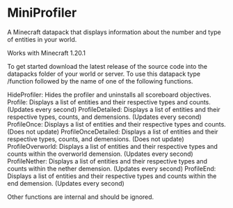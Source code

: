 # MiniProfiler
A Minecraft datapack that displays information about the number and type of entities in your world.

Works with Minecraft 1.20.1

To get started download the latest release of the source code into the datapacks folder of your world or server. To use this datapack type /function followed by the name of one of the following functions.

HideProfiler: Hides the profiler and uninstalls all scoreboard objectives.
Profile: Displays a list of entities and their respective types and counts. (Updates every second)
ProfileDetailed: Displays a list of entities and their respective types, counts, and demensions. (Updates every second)
ProfileOnce: Displays a list of entities and their respective types and counts. (Does not update)
ProfileOnceDetailed: Displays a list of entities and their respective types, counts, and demensions. (Does not update)
ProfileOverworld: Displays a list of entities and their respective types and counts within the overworld demension. (Updates every second)
ProfileNether: Displays a list of entities and their respective types and counts within the nether demension. (Updates every second)
ProfileEnd: Displays a list of entities and their respective types and counts within the end demension. (Updates every second)

Other functions are internal and should be ignored.